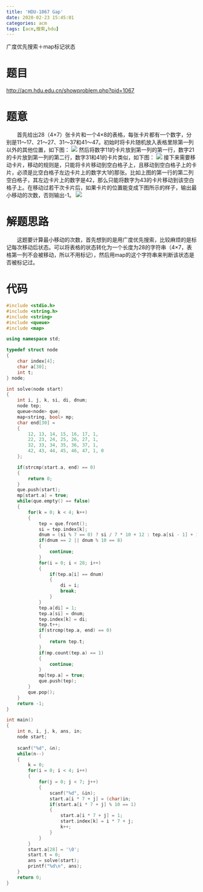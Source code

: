 ```yaml
---
title: 'HDU-1067 Gap'
date: 2020-02-23 15:45:01
categories: acm
tags: [acm,搜索,hdu]
---
```

广度优先搜索＋map标记状态
<!-- more -->
# 题目
<http://acm.hdu.edu.cn/showproblem.php?pid=1067>
# 题意
&emsp;&emsp;首先给出28（4×7）张卡片和一个4×8的表格，每张卡片都有一个数字，分别是11～17、21～27、31～37和41～47。初始时将卡片随机放入表格里除第一列以外的其他位置，如下图：
![](/images/acm/hdu-1067/1582445042932.gif)
然后将数字11的卡片放到第一列的第一行，数字21的卡片放到第一列的第二行，数字31和41的卡片类似，如下图：
![](/images/acm/hdu-1067/1582445276370.gif)
接下来需要移动卡片，移动的规则是，只能将卡片移动到空白格子上，且移动到空白格子上的卡片，必须是比空白格子左边卡片上的数字大1的那张。比如上图的第一行的第二列空白格子，其左边卡片上的数字是42，那么只能将数字为43的卡片移动到该空白格子上。在移动过若干次卡片后，如果卡片的位置能变成下图所示的样子，输出最小移动的次数，否则输出-1。
![](/images/acm/hdu-1067/1582446099263.gif)
# 解题思路
&emsp;&emsp;这题要计算最小移动的次数，首先想到的是用广度优先搜索，比较麻烦的是标记每次移动后状态。可以将表格的状态转化为一个长度为28的字符串（4×7，表格第一列不会被移动，所以不用标记），然后用map的这个字符串来判断该状态是否被标记过。
# 代码
```cpp
#include <stdio.h>
#include <string.h>
#include <string>
#include <queue>
#include <map>

using namespace std;

typedef struct node
{
	char index[4];
	char a[30];
	int t;
} node;

int solve(node start)
{
	int i, j, k, si, di, dnum;
	node tep;
	queue<node> que;
	map<string, bool> mp;
	char end[30] = 
	{
		12, 13, 14, 15, 16, 17, 1,
		22, 23, 24, 25, 26, 27, 1,
		32, 33, 34, 35, 36, 37, 1,
		42, 43, 44, 45, 46, 47, 1, 0
	};

	if(strcmp(start.a, end) == 0)
	{
		return 0;
	}
	que.push(start);
	mp[start.a] = true;
	while(que.empty() == false)
	{
		for(k = 0; k < 4; k++)
		{
			tep = que.front();
			si = tep.index[k];
			dnum = (si % 7 == 0) ? si / 7 * 10 + 12 : tep.a[si - 1] + 1;
			if(dnum == 2 || dnum % 10 == 8)
			{
				continue;
			}
			for(i = 0; i < 28; i++)
			{
				if(tep.a[i] == dnum)
				{
					di = i;
					break;
				}
			}
			tep.a[di] = 1;
			tep.a[si] = dnum;
			tep.index[k] = di;
			tep.t++;
			if(strcmp(tep.a, end) == 0)
			{
				return tep.t;
			}
			if(mp.count(tep.a) == 1)
			{
				continue;
			}
			mp[tep.a] = true;
			que.push(tep);
		}
		que.pop();
	}
	return -1;
}

int main()
{
	int n, i, j, k, ans, in;
	node start;
	
	scanf("%d", &n);
	while(n--)
	{
		k = 0;
		for(i = 0; i < 4; i++)
		{
			for(j = 0; j < 7; j++)
			{
				scanf("%d", &in);
				start.a[i * 7 + j] = (char)in;
				if(start.a[i * 7 + j] % 10 == 1)
				{
					start.a[i * 7 + j] = 1;
					start.index[k] = i * 7 + j;
					k++;
				}
			}
		}
		start.a[28] = '\0';
		start.t = 0;
		ans = solve(start);
		printf("%d\n", ans);
	}
	return 0;
}
```